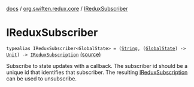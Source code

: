 [docs](../index.md) / [org.swiften.redux.core](index.md) / [IReduxSubscriber](./-i-redux-subscriber.md)

# IReduxSubscriber

`typealias IReduxSubscriber<GlobalState> = (`[`String`](https://kotlinlang.org/api/latest/jvm/stdlib/kotlin/-string/index.html)`, (`[`GlobalState`](-i-redux-subscriber.md#GlobalState)`) -> `[`Unit`](https://kotlinlang.org/api/latest/jvm/stdlib/kotlin/-unit/index.html)`) -> `[`IReduxSubscription`](-i-redux-subscription/index.md) [(source)](https://github.com/protoman92/KotlinRedux/tree/master/common/common-core/src/main/kotlin/org/swiften/redux/core/Core.kt#L25)

Subscribe to state updates with a callback. The subscriber id should be a unique id that
identifies that subscriber. The resulting [IReduxSubscription](-i-redux-subscription/index.md) can be used to unsubscribe.

